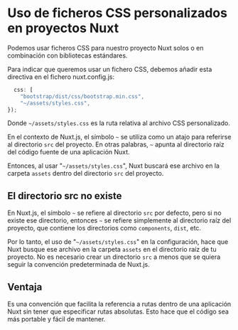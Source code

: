 # Uso de ficheros CSS personalizados en proyectos Nuxt

Podemos usar ficheros CSS para nuestro proyecto Nuxt solos o en combinación con bibliotecas estándares.

Para indicar que queremos usar un fichero CSS, debemos añadir esta directiva en el fichero nuxt.config.js:

``` js {3}
  css: [
    "bootstrap/dist/css/bootstrap.min.css",
    "~/assets/styles.css",
});
```

Donde `~/assets/styles.css` es la ruta relativa al archivo CSS personalizado.

En el contexto de Nuxt.js, el símbolo `~` se utiliza como un atajo para referirse al directorio `src` del proyecto. En otras palabras, `~` apunta al directorio raíz del código fuente de una aplicación Nuxt.

Entonces, al usar "`~/assets/styles.css`", Nuxt buscará ese archivo en la carpeta `assets` dentro del directorio `src` del proyecto.

## El directorio src no existe

En Nuxt.js, el símbolo `~` se refiere al directorio `src` por defecto, pero si no existe ese directorio, entonces `~` se refiere simplemente al directorio raíz del proyecto, que contiene los directorios como `components`, `dist`, etc.

Por lo tanto, el uso de "`~/assets/styles.css`" en la configuración, hace que Nuxt busque ese archivo en la carpeta `assets` en el directorio raíz de tu proyecto. No es necesario crear un directorio `src` a menos que se quiera seguir la convención predeterminada de Nuxt.js.

## Ventaja

Es una convención que facilita la referencia a rutas dentro de una aplicación Nuxt sin tener que especificar rutas absolutas. Esto hace que el código sea más portable y fácil de mantener.
